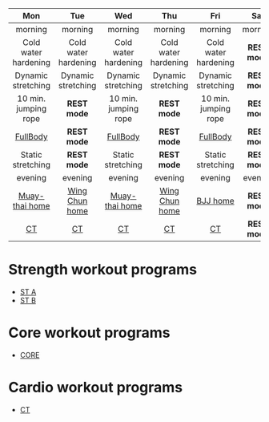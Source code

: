 

| Mon | Tue | Wed | Thu | Fri | Sat | Sun |
|:-:|:-:|:-:|:-:|:-:|:-:|:-:|
| morning | morning | morning | morning | morning | morning | morning |
| Cold water hardening | Cold water hardening | Cold water hardening | Cold water hardening | Cold water hardening | **REST mode** | Cold water hardening |
| Dynamic stretching | Dynamic stretching | Dynamic stretching | Dynamic stretching | Dynamic stretching | **REST mode** | Dynamic stretching |
| 10 min. jumping rope | **REST mode** | 10 min. jumping rope | **REST mode** | 10 min. jumping rope | **REST mode** | 10 min. jumping rope |
| [FullBody](https://github.com/mobsikx/workout/blob/coronavirus/FullBody.md) | **REST mode** | [FullBody](https://github.com/mobsikx/workout/blob/coronavirus/FullBody.md) | **REST mode** | [FullBody](https://github.com/mobsikx/workout/blob/coronavirus/FullBody.md) | **REST mode** | [CORE](https://github.com/mobsikx/workout/blob/coronavirus/Core.md) |
| Static stretching | **REST mode** | Static stretching | **REST mode** | Static stretching | **REST mode** | Static stretching |
| evening | evening | evening | evening | evening | evening | evening |
| [Muay-thai home](https://github.com/mobsikx/workout/blob/coronavirus/Muay-thai-home.md) | [Wing Chun home](https://github.com/mobsikx/workout/blob/coronavirus/Wing-chun-home.md) | [Muay-thai home](https://github.com/mobsikx/workout/blob/coronavirus/Muay-thai-home.md) | [Wing Chun home](https://github.com/mobsikx/workout/blob/coronavirus/Wing-chun-home.md) | [BJJ home](https://github.com/mobsikx/workout/blob/coronavirus/BJJ-home.md) | **REST mode** | [BJJ home](https://github.com/mobsikx/workout/blob/coronavirus/BJJ-home.md) | 
| [CT](https://github.com/mobsikx/workout/blob/coronavirus/Cardio-Light.md) | [CT](https://github.com/mobsikx/workout/blob/coronavirus/Cardio-Light.md) | [CT](https://github.com/mobsikx/workout/blob/coronavirus/Cardio-Light.md) | [CT](https://github.com/mobsikx/workout/blob/coronavirus/Cardio-Light.md) | [CT](https://github.com/mobsikx/workout/blob/coronavirus/Cardio-Light.md) | **REST mode** | [CT](https://github.com/mobsikx/workout/blob/coronavirus/Cardio-Light.md) |

# Strength workout programs
* [ST A](https://github.com/mobsikx/workout/blob/coronavirus/Full-A.md)
* [ST B](https://github.com/mobsikx/workout/blob/coronavirus/Full-B.md)

# Core workout programs
* [CORE](https://github.com/mobsikx/workout/blob/coronavirus/Core.md)

# Cardio workout programs
* [CT](https://github.com/mobsikx/workout/blob/coronavirus/Cardio-Light.md)
